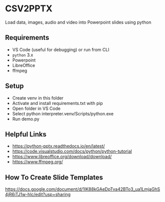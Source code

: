 # CSV2PPTX

Load data, images, audio and video into Powerpoint slides using python

## Requirements
* VS Code (useful for debugging) or run from CLI
* `python` 3.x
* Powerpoint
* LibreOffice
* ffmpeg

## Setup
* Create venv in this folder
* Activate and install requirements.txt with pip
* Open folder in VS Code
* Select python interpreter.venv/Scripts/python.exe
* Run demo.py

## Helpful Links
* <https://python-pptx.readthedocs.io/en/latest/>
* <https://code.visualstudio.com/docs/python/python-tutorial>
* <https://www.libreoffice.org/download/download/>
* <https://www.ffmpeg.org/>

## How To Create Slide Templates
<https://docs.google.com/document/d/1lK88kGAeDpTva42BTo3_ua1LmjaGhS4jR6iTJ1w-hlc/edit?usp=sharing>
